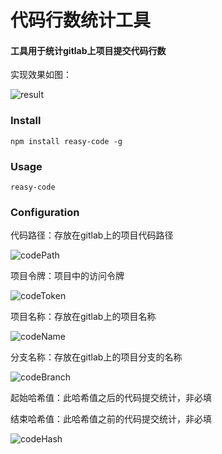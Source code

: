 # 代码行数统计工具

#### 工具用于统计gitlab上项目提交代码行数



实现效果如图：

![result](https://github.com/reasyTeam/reasy-code/blob/master/assets/result.png)



### Install

```
npm install reasy-code -g
```



### Usage

```
reasy-code
```



### Configuration

代码路径：存放在gitlab上的项目代码路径

![codePath](https://github.com/reasyTeam/reasy-code/blob/master/assets/codePath.png)



项目令牌：项目中的访问令牌

![codeToken](https://github.com/reasyTeam/reasy-code/blob/master/assets/codeToken.png)



项目名称：存放在gitlab上的项目名称

![codeName](https://github.com/reasyTeam/reasy-code/blob/master/assets/codeName.png)



分支名称：存放在gitlab上的项目分支的名称

![codeBranch](https://github.com/reasyTeam/reasy-code/blob/master/assets/codeBranch.png)



起始哈希值：此哈希值之后的代码提交统计，非必填

结束哈希值：此哈希值之前的代码提交统计，非必填

![codeHash](https://github.com/reasyTeam/reasy-code/blob/master/assets/codeHash.png)

